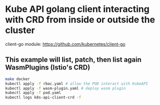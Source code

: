 # Kube API golang client interacting with CRD from inside or outside the cluster

client-go module: https://github.com/kubernetes/client-go

## This example will list, patch, then list again WasmPlugins (Istio's CRD)

```sh
make docker
kubectl apply -f rbac.yaml # allow the POD interact with KubeAPI
kubectl apply -f wasm-plugin.yaml # deploy wasm plugin
kubectl apply -f pod.yaml
kubectl logs k8s-api-client-crd -f
``` 